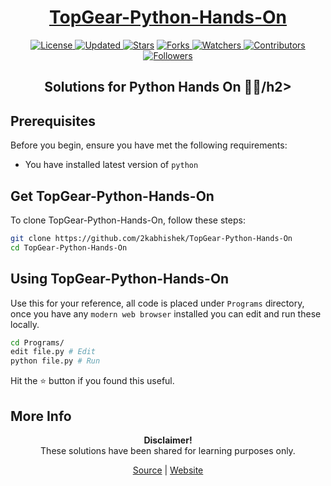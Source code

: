 <div align="center">

<h1><a href="https://2kabhishek.github.io/TopGear-Python-Hands-On">TopGear-Python-Hands-On</a></h1>

<a href="https://github.com/2KAbhishek/TopGear-Python-Hands-On/blob/master/LICENSE">
<img alt="License" src="https://img.shields.io/github/license/2kabhishek/TopGear-Python-Hands-On?style=plastic&color=white&label=License"> </a>

<a href="https://github.com/2KAbhishek/TopGear-Python-Hands-On/pulse">
<img alt="Updated" src="https://img.shields.io/github/last-commit/2kabhishek/TopGear-Python-Hands-On?style=plastic&color=e30724&label=Updated"> </a>

<a href="https://github.com/2KAbhishek/TopGear-Python-Hands-On/stargazers">
<img alt="Stars" src="https://img.shields.io/github/stars/2kabhishek/TopGear-Python-Hands-On?style=plastic&color=00d451&label=Stars"></a>

<a href="https://github.com/2KAbhishek/TopGear-Python-Hands-On/network/members">
<img alt="Forks" src="https://img.shields.io/github/forks/2kabhishek/TopGear-Python-Hands-On?style=plastic&color=1688f0&label=Forks"> </a>

<a href="https://github.com/2KAbhishek/TopGear-Python-Hands-On/watchers">
<img alt="Watchers" src="https://img.shields.io/github/watchers/2kabhishek/TopGear-Python-Hands-On?style=plastic&color=ff5500&label=Watchers"> </a>

<a href="https://github.com/2KAbhishek/TopGear-Python-Hands-On/graphs/contributors">
<img alt="Contributors" src="https://img.shields.io/github/contributors/2kabhishek/TopGear-Python-Hands-On?style=plastic&color=f0f&label=Contributors"> </a>

<a href="https://github.com/2KAbhishek?tab=followers">
<img alt="Followers" src="https://img.shields.io/github/followers/2kabhishek?color=222&style=plastic&label=Followers"> </a>

<h2>Solutions for Python Hands On 🐍📔/h2>

</div>

## Prerequisites

Before you begin, ensure you have met the following requirements:

- You have installed latest version of `python`

## Get TopGear-Python-Hands-On

To clone TopGear-Python-Hands-On, follow these steps:

```bash
git clone https://github.com/2kabhishek/TopGear-Python-Hands-On
cd TopGear-Python-Hands-On
```

## Using TopGear-Python-Hands-On

Use this for your reference, all code is placed under `Programs` directory, once you have any `modern web browser` installed you can edit and run these locally.

```bash
cd Programs/
edit file.py # Edit
python file.py # Run
```

Hit the ⭐ button if you found this useful.

## More Info

<div align="center">

<strong>Disclaimer!</strong><br>
These solutions have been shared for learning purposes only. <br>

<a href="https://github.com/2KAbhishek/TopGear-Python-Hands-On">Source</a> |
<a href="https://2kabhishek.github.io/TopGear-Python-Hands-On">Website</a>

</div>
